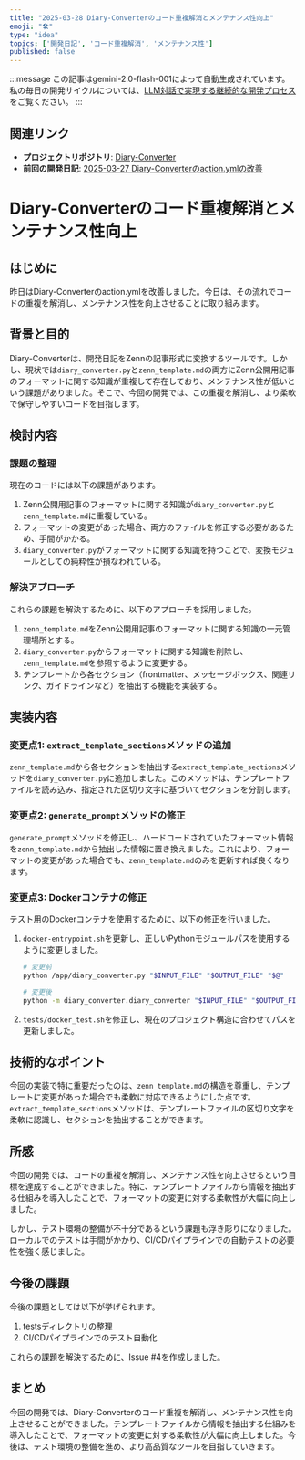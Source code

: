 ```yaml
---
title: "2025-03-28 Diary-Converterのコード重複解消とメンテナンス性向上"
emoji: "🛠️"
type: "idea"
topics: ['開発日記', 'コード重複解消', 'メンテナンス性']
published: false
---
```


:::message
この記事はgemini-2.0-flash-001によって自動生成されています。
私の毎日の開発サイクルについては、[LLM対話で実現する継続的な開発プロセス](https://zenn.dev/centervil/articles/2025-03-12-development-cycle-introduction)をご覧ください。
:::

## 関連リンク

- **プロジェクトリポジトリ**: [Diary-Converter](https://github.com/centervil/Diary-Converter)
- **前回の開発日記**: [2025-03-27 Diary-Converterのaction.ymlの改善](https://zenn.dev/centervil/articles/2025-03-27-dev-diary) <!-- TODO: 前回の記事スラッグを修正 -->

# Diary-Converterのコード重複解消とメンテナンス性向上

## はじめに

昨日はDiary-Converterのaction.ymlを改善しました。今日は、その流れでコードの重複を解消し、メンテナンス性を向上させることに取り組みます。

## 背景と目的

Diary-Converterは、開発日記をZennの記事形式に変換するツールです。しかし、現状では`diary_converter.py`と`zenn_template.md`の両方にZenn公開用記事のフォーマットに関する知識が重複して存在しており、メンテナンス性が低いという課題がありました。そこで、今回の開発では、この重複を解消し、より柔軟で保守しやすいコードを目指します。

## 検討内容

### 課題の整理

現在のコードには以下の課題があります。

1.  Zenn公開用記事のフォーマットに関する知識が`diary_converter.py`と`zenn_template.md`に重複している。
2.  フォーマットの変更があった場合、両方のファイルを修正する必要があるため、手間がかかる。
3.  `diary_converter.py`がフォーマットに関する知識を持つことで、変換モジュールとしての純粋性が損なわれている。

### 解決アプローチ

これらの課題を解決するために、以下のアプローチを採用しました。

1.  `zenn_template.md`をZenn公開用記事のフォーマットに関する知識の一元管理場所とする。
2.  `diary_converter.py`からフォーマットに関する知識を削除し、`zenn_template.md`を参照するように変更する。
3.  テンプレートから各セクション（frontmatter、メッセージボックス、関連リンク、ガイドラインなど）を抽出する機能を実装する。

## 実装内容

### 変更点1: `extract_template_sections`メソッドの追加

`zenn_template.md`から各セクションを抽出する`extract_template_sections`メソッドを`diary_converter.py`に追加しました。このメソッドは、テンプレートファイルを読み込み、指定された区切り文字に基づいてセクションを分割します。

### 変更点2: `generate_prompt`メソッドの修正

`generate_prompt`メソッドを修正し、ハードコードされていたフォーマット情報を`zenn_template.md`から抽出した情報に置き換えました。これにより、フォーマットの変更があった場合でも、`zenn_template.md`のみを更新すれば良くなります。

### 変更点3: Dockerコンテナの修正

テスト用のDockerコンテナを使用するために、以下の修正を行いました。

1.  `docker-entrypoint.sh`を更新し、正しいPythonモジュールパスを使用するように変更しました。
    ```bash
    # 変更前
    python /app/diary_converter.py "$INPUT_FILE" "$OUTPUT_FILE" "$@"

    # 変更後
    python -m diary_converter.diary_converter "$INPUT_FILE" "$OUTPUT_FILE" "$@"
    ```
2.  `tests/docker_test.sh`を修正し、現在のプロジェクト構造に合わせてパスを更新しました。

## 技術的なポイント

今回の実装で特に重要だったのは、`zenn_template.md`の構造を尊重し、テンプレートに変更があった場合でも柔軟に対応できるようにした点です。`extract_template_sections`メソッドは、テンプレートファイルの区切り文字を柔軟に認識し、セクションを抽出することができます。

## 所感

今回の開発では、コードの重複を解消し、メンテナンス性を向上させるという目標を達成することができました。特に、テンプレートファイルから情報を抽出する仕組みを導入したことで、フォーマットの変更に対する柔軟性が大幅に向上しました。

しかし、テスト環境の整備が不十分であるという課題も浮き彫りになりました。ローカルでのテストは手間がかかり、CI/CDパイプラインでの自動テストの必要性を強く感じました。

## 今後の課題

今後の課題としては以下が挙げられます。

1.  testsディレクトリの整理
2.  CI/CDパイプラインでのテスト自動化

これらの課題を解決するために、Issue #4を作成しました。

## まとめ

今回の開発では、Diary-Converterのコード重複を解消し、メンテナンス性を向上させることができました。テンプレートファイルから情報を抽出する仕組みを導入したことで、フォーマットの変更に対する柔軟性が大幅に向上しました。今後は、テスト環境の整備を進め、より高品質なツールを目指していきます。